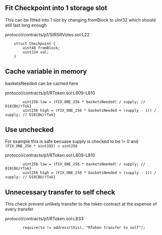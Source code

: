 ## Fit Checkpoint into 1 storage slot

This can be fitted into 1 slot by changing fromBlock to uint32 which should still last long enough

protocol/contracts/p1/StRSRVotes.sol:L22
```
    struct Checkpoint {
        uint48 fromBlock;
        uint224 val;
    }
```

## Cache variable in memory

basketsNeeded can be cached here

protocol/contracts/p1/RToken.sol:L809-L810
```
        uint256 low = (FIX_ONE_256 * basketsNeeded) / supply; // D18{BU/rTok}
        uint256 high = (FIX_ONE_256 * basketsNeeded + (supply - 1)) / supply; // D18{BU/rTok}
```

## Use unchecked

For example this is safe becuase supply is checked to be != 0 and `(FIX_ONE_256 * uint192) < uint256`

protocol/contracts/p1/RToken.sol:L809-L810
```
        uint256 low = (FIX_ONE_256 * basketsNeeded) / supply; // D18{BU/rTok}
        uint256 high = (FIX_ONE_256 * basketsNeeded + (supply - 1)) / supply; // D18{BU/rTok}
```

## Unnecessary transfer to self check

This check prevent unlikely transfer to the token contract at the expense of every transfer

protocol/contracts/p1/RToken.sol:L833
```
        require(to != address(this), "RToken transfer to self");
```